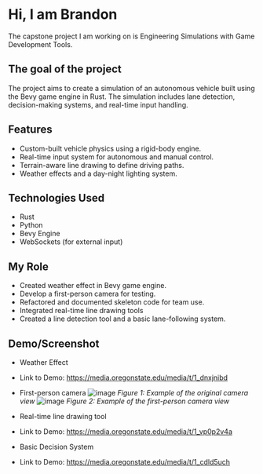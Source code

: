 # Hi, I am Brandon
The capstone project I am working on is Engineering Simulations with Game Development Tools.

## The goal of the project
The project aims to create a simulation of an autonomous vehicle built using the Bevy game engine in Rust. The simulation includes lane detection, decision-making systems, and real-time input handling.

## Features
- Custom-built vehicle physics using a rigid-body engine.
- Real-time input system for autonomous and manual control.
- Terrain-aware line drawing to define driving paths.
- Weather effects and a day-night lighting system.

## Technologies Used
- Rust
- Python
- Bevy Engine
- WebSockets (for external input)

## My Role
- Created weather effect in Bevy game engine.
- Develop a first-person camera for testing.
- Refactored and documented skeleton code for team use.
- Integrated real-time line drawing tools
- Created a line detection tool and a basic lane-following system.

## Demo/Screenshot
- Weather Effect
- Link to Demo: https://media.oregonstate.edu/media/t/1_dnxjnibd

- First-person camera
![image](https://github.com/user-attachments/assets/c0b211df-e264-4214-add0-2e0599e159f9)
*Figure 1: Example of the original camera view*
![image](https://github.com/user-attachments/assets/0a2b78ce-2e6e-4ec1-868f-ab6072ce7ef1)
*Figure 2: Example of the first-person camera view*

- Real-time line drawing tool
- Link to Demo: https://media.oregonstate.edu/media/t/1_vp0p2v4a

- Basic Decision System
- Link to Demo: https://media.oregonstate.edu/media/t/1_cdld5uch
